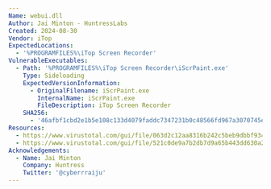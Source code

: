 ```yaml
---
Name: webui.dll
Author: Jai Minton - HuntressLabs
Created: 2024-08-30
Vendor: iTop
ExpectedLocations:
  - '%PROGRAMFILES%\iTop Screen Recorder'
VulnerableExecutables:
  - Path: '%PROGRAMFILES%\iTop Screen Recorder\iScrPaint.exe'
    Type: Sideloading
    ExpectedVersionInformation:
      - OriginalFilename: iScrPaint.exe
        InternalName: iScrPaint.exe
        FileDescription: iTop Screen Recorder
    SHA256:
      - '46afbf1cbd2e1b5e108c133d4079faddc7347231b0c48566fd967a3070745e7f'
Resources:
  - https://www.virustotal.com/gui/file/063d2c12aa8316b242c5beb9dbbf934be7cee9df93b1612de9aa2f1f3084f0da/relations
  - https://www.virustotal.com/gui/file/521c0de9a7b2db7d9a65b443dd630a28e2b4e33f8c56336e7630c646aa2cf280/detection
Acknowledgements:
  - Name: Jai Minton
    Company: Huntress
    Twitter: '@cyberrraiju'
---
```


